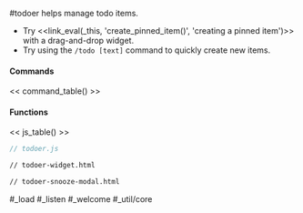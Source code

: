 #todoer helps manage todo items. 
- Try <<link_eval(_this, 'create_pinned_item()', 'creating a pinned item')>> with a drag-and-drop widget.
- Try using the `/todo [text]` command to quickly create new items.
#### Commands
<< command_table() >>
#### Functions
<< js_table() >>

```js_removed:todoer.js
// todoer.js
```

```html_widget_removed:todoer-widget.html
// todoer-widget.html
```

```html_snooze_modal_removed:todoer-snooze-modal.html
// todoer-snooze-modal.html
```

#_load #_listen #_welcome #_util/core